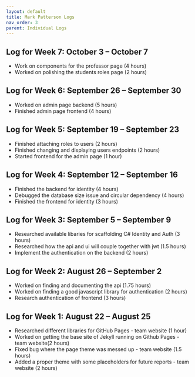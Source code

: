 ```yaml
---
layout: default
title: Mark Patterson Logs
nav_order: 3
parent: Individual Logs
---
```

## Log for Week 7:  October 3 – October 7
- Work on components for the professor page (4 hours)
- Worked on polishing the students roles page (2 hours)
## Log for Week 6:  September 26 – September 30
 - Worked on admin page backend (5 hours)
 - Finished admin page frontend (4 hours)
## Log for Week 5:  September 19 – September 23
 - Finished attaching roles to users (2 hours)
 - Finished changing and displaying users endpoints (2 hours)
 - Started frontend for the admin page (1 hour)
## Log for Week 4:  September 12 – September 16
 - Finished the backend for identity (4 hours)
 - Debugged the database size issue and circular dependency (4 hours)
 - Finished the frontend for identity (3 hours)
## Log for Week 3:  September 5 – September 9
 - Researched available libaries for scaffolding C# Identity and Auth (3 hours)
 - Researched how the api and ui will couple together with jwt (1.5 hours)
 - Implement the authentication on the backend (2 hours)
## Log for Week 2:  August 26 – September 2
 - Worked on finding and documenting the api (1.75 hours)
 - Worked on finding a good javascript library for authentication (2 hours)
 - Research authentication of frontend (3 hours)
## Log for Week 1:  August 22 – August 25
 - Researched different libraries for GitHub Pages - team website (1 hour)
 - Worked on getting the base site of Jekyll running on Github Pages - team website(2 hours)
 - Fixed bug where the page theme was messed up - team website  (1.5 hours)
 - Added a proper theme with some placeholders for future reports - team website  (2 hours)